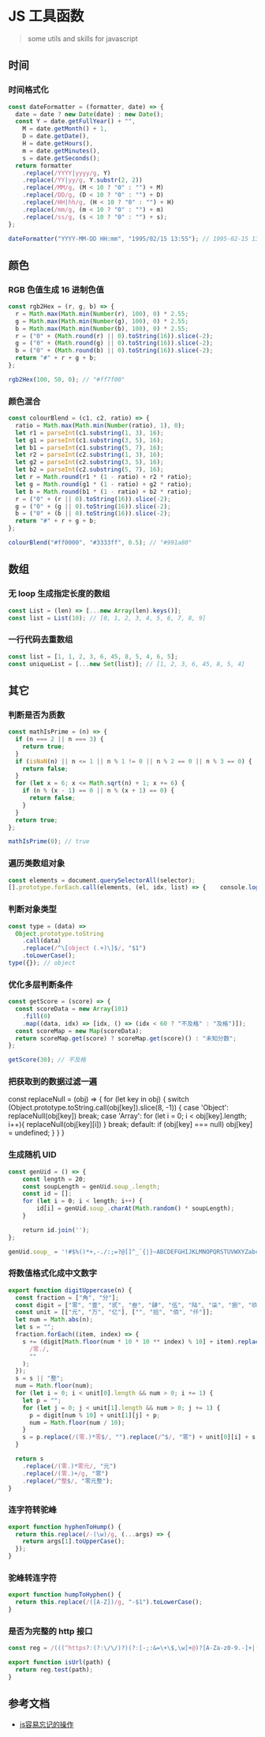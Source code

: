 # JS 工具函数

> some utils and skills for javascript

## 时间

### 时间格式化

```jsx
const dateFormatter = (formatter, date) => {
  date = date ? new Date(date) : new Date();
  const Y = date.getFullYear() + "",
    M = date.getMonth() + 1,
    D = date.getDate(),
    H = date.getHours(),
    m = date.getMinutes(),
    s = date.getSeconds();
  return formatter
    .replace(/YYYY|yyyy/g, Y)
    .replace(/YY|yy/g, Y.substr(2, 2))
    .replace(/MM/g, (M < 10 ? "0" : "") + M)
    .replace(/DD/g, (D < 10 ? "0" : "") + D)
    .replace(/HH|hh/g, (H < 10 ? "0" : "") + H)
    .replace(/mm/g, (m < 10 ? "0" : "") + m)
    .replace(/ss/g, (s < 10 ? "0" : "") + s);
};

dateFormatter("YYYY-MM-DD HH:mm", "1995/02/15 13:55"); // 1995-02-15 13:55
```

## 颜色

### RGB 色值生成 16 进制色值

```jsx
const rgb2Hex = (r, g, b) => {
  r = Math.max(Math.min(Number(r), 100), 0) * 2.55;
  g = Math.max(Math.min(Number(g), 100), 0) * 2.55;
  b = Math.max(Math.min(Number(b), 100), 0) * 2.55;
  r = ("0" + (Math.round(r) || 0).toString(16)).slice(-2);
  g = ("0" + (Math.round(g) || 0).toString(16)).slice(-2);
  b = ("0" + (Math.round(b) || 0).toString(16)).slice(-2);
  return "#" + r + g + b;
};

rgb2Hex(100, 50, 0); // "#ff7f00"
```

### 颜色混合

```jsx
const colourBlend = (c1, c2, ratio) => {
  ratio = Math.max(Math.min(Number(ratio), 1), 0);
  let r1 = parseInt(c1.substring(1, 3), 16);
  let g1 = parseInt(c1.substring(3, 5), 16);
  let b1 = parseInt(c1.substring(5, 7), 16);
  let r2 = parseInt(c2.substring(1, 3), 16);
  let g2 = parseInt(c2.substring(3, 5), 16);
  let b2 = parseInt(c2.substring(5, 7), 16);
  let r = Math.round(r1 * (1 - ratio) + r2 * ratio);
  let g = Math.round(g1 * (1 - ratio) + g2 * ratio);
  let b = Math.round(b1 * (1 - ratio) + b2 * ratio);
  r = ("0" + (r || 0).toString(16)).slice(-2);
  g = ("0" + (g || 0).toString(16)).slice(-2);
  b = ("0" + (b || 0).toString(16)).slice(-2);
  return "#" + r + g + b;
};

colourBlend("#ff0000", "#3333ff", 0.5); // "#991a80"
```

## 数组

### 无 loop 生成指定长度的数组

```jsx
const List = (len) => [...new Array(len).keys()];
const list = List(10); // [0, 1, 2, 3, 4, 5, 6, 7, 8, 9]
```

### 一行代码去重数组

```jsx
const list = [1, 1, 2, 3, 6, 45, 8, 5, 4, 6, 5];
const uniqueList = [...new Set(list)]; // [1, 2, 3, 6, 45, 8, 5, 4]
```

## 其它

### 判断是否为质数

```jsx
const mathIsPrime = (n) => {
  if (n === 2 || n === 3) {
    return true;
  }
  if (isNaN(n) || n <= 1 || n % 1 != 0 || n % 2 == 0 || n % 3 == 0) {
    return false;
  }
  for (let x = 6; x <= Math.sqrt(n) + 1; x += 6) {
    if (n % (x - 1) == 0 || n % (x + 1) == 0) {
      return false;
    }
  }
  return true;
};

mathIsPrime(0); // true
```

### 遍历类数组对象

```jsx
const elements = document.querySelectorAll(selector);
[].prototype.forEach.call(elements, (el, idx, list) => {    console.log(el) // 元素节点})
```

### 判断对象类型

```jsx
const type = (data) =>
  Object.prototype.toString
    .call(data)
    .replace(/^\[object (.+)\]$/, "$1")
    .toLowerCase();
type({}); // object
```

### 优化多层判断条件

```jsx
const getScore = (score) => {
  const scoreData = new Array(101)
    .fill(0)
    .map((data, idx) => [idx, () => (idx < 60 ? "不及格" : "及格")]);
  const scoreMap = new Map(scoreData);
  return scoreMap.get(score) ? scoreMap.get(score)() : "未知分数";
};

getScore(30); // 不及格
```

### 把获取到的数据过滤一遍

const replaceNull = (obj) => {
    for (let key in obj) {
        switch (Object.prototype.toString.call(obj[key]).slice(8, -1)) {
            case 'Object': 
                replaceNull(obj[key])
                break;
            case 'Array': 
                for (let i = 0; i < obj[key].length; i++){
                    replaceNull(obj[key][i])
                }
                break;
            default:
                if (obj[key] === null) obj[key] = undefined;
        }
    }
}

### 生成随机 UID

```jsx
const genUid = () => {  
    const length = 20;  
    const soupLength = genUid.soup_.length;
    const id = [];  
    for (let i = 0; i < length; i++) {
        id[i] = genUid.soup_.charAt(Math.random() * soupLength);  
    }  

    return id.join('');
};

genUid.soup_ = '!#$%()*+,-./:;=?@[]^_`{|}~ABCDEFGHIJKLMNOPQRSTUVWXYZabcdefghijklmnopqrstuvwxyz0123456789'genUid() // ;l`yCPc9A8IuK}?N6,%}
```


### 将数值格式化成中文数字
```js
export function digitUppercase(n) {
  const fraction = ["角", "分"];
  const digit = ["零", "壹", "贰", "叁", "肆", "伍", "陆", "柒", "捌", "玖"];
  const unit = [["元", "万", "亿"], ["", "拾", "佰", "仟"]];
  let num = Math.abs(n);
  let s = "";
  fraction.forEach((item, index) => {
    s += (digit[Math.floor(num * 10 * 10 ** index) % 10] + item).replace(
      /零./,
      ""
    );
  });
  s = s || "整";
  num = Math.floor(num);
  for (let i = 0; i < unit[0].length && num > 0; i += 1) {
    let p = "";
    for (let j = 0; j < unit[1].length && num > 0; j += 1) {
      p = digit[num % 10] + unit[1][j] + p;
      num = Math.floor(num / 10);
    }
    s = p.replace(/(零.)*零$/, "").replace(/^$/, "零") + unit[0][i] + s;
  }

  return s
    .replace(/(零.)*零元/, "元")
    .replace(/(零.)+/g, "零")
    .replace(/^整$/, "零元整");
}
```

### 连字符转驼峰
```js
export function hyphenToHump() {
  return this.replace(/-(\w)/g, (...args) => {
    return args[1].toUpperCase();
  });
}
```

### 驼峰转连字符
```js
export function humpToHyphen() {
  return this.replace(/([A-Z])/g, "-$1").toLowerCase();
}
```

### 是否为完整的 http 接口
```js
const reg = /(((^https?:(?:\/\/)?)(?:[-;:&=\+\$,\w]+@)?[A-Za-z0-9.-]+|(?:www.|[-;:&=\+\$,\w]+@)[A-Za-z0-9.-]+)((?:\/[\+~%\/.\w-_]*)?\??(?:[-\+=&;%@.\w_]*)#?(?:[\w]*))?)$/g;

export function isUrl(path) {
  return reg.test(path);
}
```


## 参考文档
- [js容易忘记的操作](https://github.com/17764092501/js-always-forget-operation)
